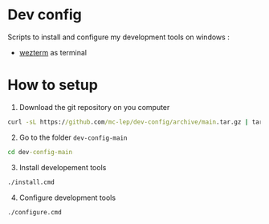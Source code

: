 # Dev config

Scripts to install and configure my development tools on windows :
 - [wezterm](https://wezterm.org/) as terminal


# How to setup

1. Download the git repository on you computer

```cmd
curl -sL https://github.com/mc-lep/dev-config/archive/main.tar.gz | tar xz
```

2. Go to the folder `dev-config-main`

```cmd
cd dev-config-main
```

3. Install developement tools

```cmd
./install.cmd
```

4. Configure development tools

```cmd
./configure.cmd
```
